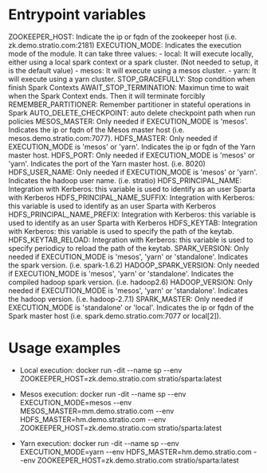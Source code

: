 Entrypoint variables
=====================
ZOOKEEPER_HOST: Indicate the ip or fqdn of the zookeeper host (i.e. zk.demo.stratio.com:2181)
EXECUTION_MODE: Indicates the execution mode of the module. It can take three values:
    - local: It will execute locally, either using a local spark context or a spark cluster. (Not needed to setup, it is the default value)
    - mesos: It will execute using a mesos cluster.
    - yarn: It will execute using a yarn cluster.
STOP_GRACEFULLY: Stop condition when finish Spark Contexts
AWAIT_STOP_TERMINATION: Maximun time to wait when the Spark Context ends. Then it will terminate forcibly
REMEMBER_PARTITIONER: Remember partitioner in stateful operations in Spark
AUTO_DELETE_CHECKPOINT: auto delete checkpoint path when run policies
MESOS_MASTER: Only needed if EXECUTION_MODE is 'mesos'. Indicates the ip or fqdn of the Mesos master host (i.e. mesos.demo.stratio.com:7077).
HDFS_MASTER: Only needed if EXECUTION_MODE is 'mesos' or 'yarn'. Indicates the ip or fqdn of the Yarn master host.
HDFS_PORT: Only needed if EXECUTION_MODE is 'mesos' or 'yarn'. Indicates the port of the Yarn master host. (i.e. 8020)
HDFS_USER_NAME: Only needed if EXECUTION_MODE is 'mesos' or 'yarn'. Indicates the hadoop user name. (i.e. stratio)
HDFS_PRINCIPAL_NAME: Integration with Kerberos: this variable is used to identify as an user Sparta with Kerberos
HDFS_PRINCIPAL_NAME_SUFFIX: Integration with Kerberos: this variable is used to identify as an user Sparta with Kerberos
HDFS_PRINCIPAL_NAME_PREFIX: Integration with Kerberos: this variable is used to identify as an user Sparta with Kerberos
HDFS_KEYTAB: Integration with Kerberos: this variable is used to specify the path of the keytab.
HDFS_KEYTAB_RELOAD: Integration with Kerberos: this variable is used to specify periodicy to reload the path of the keytab.
SPARK_VERSION: Only needed if EXECUTION_MODE is 'mesos', 'yarn' or 'standalone'. Indicates the spark version. (i.e. spark-1.6.2)
HADOOP_SPARK_VERSION: Only needed if EXECUTION_MODE is 'mesos', 'yarn' or 'standalone'. Indicates the compiled hadoop spark version. (i.e. hadoop2.6)
HADOOP_VERSION: Only needed if EXECUTION_MODE is 'mesos', 'yarn' or 'standalone'. Indicates the hadoop version. (i.e. hadoop-2.7.1)
SPARK_MASTER: Only needed if EXECUTION_MODE is 'standalone' or 'local'. Indicates the ip or fqdn of the Spark master host (i.e. spark.demo.stratio.com:7077 or local[2]).

Usage examples
===============
- Local execution:
docker run -dit --name sp --env ZOOKEEPER_HOST=zk.demo.stratio.com stratio/sparta:latest
  
- Mesos execution:
docker run -dit --name sp --env EXECUTION_MODE=mesos --env MESOS_MASTER=mm.demo.stratio.com --env HDFS_MASTER=hm.demo.stratio.com --env ZOOKEEPER_HOST=zk.demo.stratio.com stratio/sparta:latest
  
- Yarn execution:
docker run -dit --name sp --env EXECUTION_MODE=yarn --env HDFS_MASTER=hm.demo.stratio.com --env ZOOKEEPER_HOST=zk.demo.stratio.com stratio/sparta:latest
